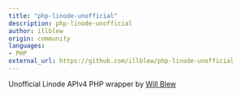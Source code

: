 ```yaml
---
title: "php-linode-unofficial"
description: php-linode-unofficial
author: illblew
origin: community
languages:
- PHP
external_url: https://github.com/illblew/php-linode-unofficial
---
```

Unofficial Linode APIv4 PHP wrapper by [Will Blew](https://github.com/illblew)
